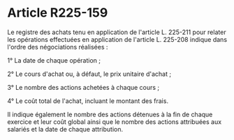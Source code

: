 # Article R225-159

Le registre des achats tenu en application de l'article L. 225-211 pour relater les opérations effectuées en application de l'article L. 225-208 indique dans l'ordre des négociations réalisées :

1° La date de chaque opération ;

2° Le cours d'achat ou, à défaut, le prix unitaire d'achat ;

3° Le nombre des actions achetées à chaque cours ;

4° Le coût total de l'achat, incluant le montant des frais.

Il indique également le nombre des actions détenues à la fin de chaque exercice et leur coût global ainsi que le nombre des actions attribuées aux salariés et la date de chaque attribution.
